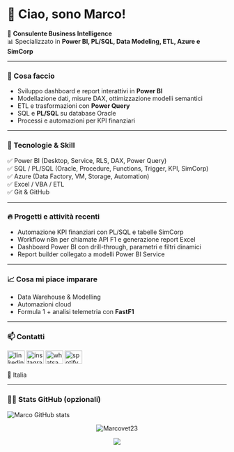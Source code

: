 # 👋 Ciao, sono Marco!

💼 **Consulente Business Intelligence**  
📊 Specializzato in **Power BI, PL/SQL, Data Modeling, ETL, Azure e SimCorp**

---

### 🚀 Cosa faccio
- Sviluppo dashboard e report interattivi in **Power BI**
- Modellazione dati, misure DAX, ottimizzazione modelli semantici
- ETL e trasformazioni con **Power Query**
- SQL e **PL/SQL** su database Oracle
- Processi e automazioni per KPI finanziari

---

### 🧰 Tecnologie & Skill
✅ Power BI (Desktop, Service, RLS, DAX, Power Query)  
✅ SQL / PL/SQL (Oracle, Procedure, Functions, Trigger, KPI, SimCorp)  
✅ Azure (Data Factory, VM, Storage, Automation)  
✅ Excel / VBA / ETL  
✅ Git & GitHub

---

### 🔥 Progetti e attività recenti
- Automazione KPI finanziari con PL/SQL e tabelle SimCorp
- Workflow n8n per chiamate API F1 e generazione report Excel
- Dashboard Power BI con drill-through, parametri e filtri dinamici
- Report builder collegato a modelli Power BI Service

---

### 📈 Cosa mi piace imparare
- Data Warehouse & Modelling
- Automazioni cloud
- Formula 1 + analisi telemetria con **FastF1**

---

### 📫 Contatti

<a href="https://www.linkedin.com/in/marco-vetrano-72600215a/" target="blank"><img src="https://raw.githubusercontent.com/rahuldkjain/github-profile-readme-generator/master/src/images/icons/Social/linked-in-alt.svg" alt="linkedin" height="30" width="40" /></a>
<a href="https://www.instagram.com/kingmarco__23/" target="blank"><img src="https://raw.githubusercontent.com/rahuldkjain/github-profile-readme-generator/master/src/images/icons/Social/instagram.svg" alt="instagram" height="30" width="40" /></a>
<a href="https://wa.me/3458546921" target="blank"><img src="https://raw.githubusercontent.com/rahuldkjain/github-profile-readme-generator/master/src/images/icons/Social/whatsapp.svg" alt="whatsapp" height="30" width="40" /></a>
<a href="https://open.spotify.com/user/gbfdgjjvc7c8qtqe32cpz30hv" target="blank"><img src="https://raw.githubusercontent.com/rahuldkjain/github-profile-readme-generator/master/src/images/icons/Social/spotify.svg" alt="spotify" height="30" width="40" /></a>
<br>

📍 Italia

---

### 🧑‍💻 Stats GitHub (opzionali)

![Marco GitHub stats](https://github-readme-stats.vercel.app/api?username=TUO-USERNAME&show_icons=true&theme=default)

<p align="center">
  <img src="https://komarev.com/ghpvc/?username=Marcovet23&color=blue" alt="Marcovet23" />
</p>

<p align="center">
  <a href="https://github.com/kittinan/spotify-github-profile">
    <img src="https://spotify-github-profile.kittinanx.com/api/view?uid=gbfdgjjvc7c8qtqe32cpz30hv&cover_image=true&theme=default&show_offline=false&background_color=121212&interchange=true&profanity=false">
  </a>
</p>
